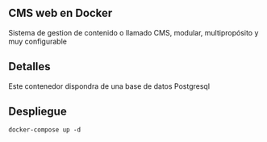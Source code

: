 ## CMS web en Docker

Sistema de gestion de contenido o llamado CMS, modular, multipropósito y muy configurable

## Detalles 

Este contenedor dispondra de una base de datos Postgresql

## Despliegue

```shell
docker-compose up -d
```